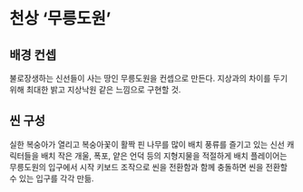 
# 천상 ‘무릉도원’ 


## 배경 컨셉
불로장생하는 신선들이 사는 땅인 무릉도원을 컨셉으로 만든다. 
지상과의 차이를 두기 위해 최대한 밝고 지상낙원 같은 느낌으로 구현할 것. 


## 씬 구성
실한 복숭아가 열리고 복숭아꽃이 활짝 핀 나무를 많이 배치
풍류를 즐기고 있는 신선 캐릭터들을 배치
작은 개울, 폭포, 얕은 언덕 등의 지형지물을 적절하게 배치
플레이어는 무릉도원의 입구에서 시작
키보드 조작으로 씬을 전환함과 함께 충돌하면 씬을 전환할 수 있는 입구를 각각 만듦. 
